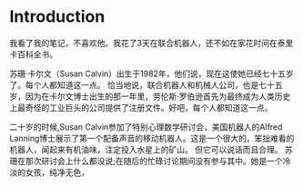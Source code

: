 # Introduction

我看了我的笔记，不喜欢他。我花了3天在联合机器人，还不如在家花时间在泰里卡百科全书。

苏珊·卡尔文（Susan Calvin）出生于1982年，他们说，现在这使她已经七十五岁了。每个人都知道这一点。
恰当地说，联合机器人和机械人公司，也是七十五岁，因为在卡尔文博士出生的那一年里，劳伦斯·罗伯逊首先为最终成为人类历史上最奇怪的工业巨头的公司提供了注册文件。好吧，每个人都知道这一点。

二十岁的时候,Susan Calvin参加了特别心理数学研讨会，美国机器人的Alfred Lanning博士展示了第一个配备声音的移动机器人。这是一个很大的，笨拙难看的机器人，闻起来有机油味，注定投入水星上的矿山。
但它可以说话而且合理。
苏珊在那次研讨会上什么都没说;在随后的忙碌讨论期间没有参与其中。她是一个冷淡的女孩，纯净无色，
